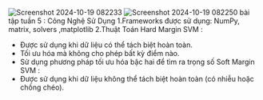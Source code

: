 ![Screenshot 2024-10-19 082233](https://github.com/user-attachments/assets/ddfa4600-37b9-4d19-8e0f-ba849df16361)
![Screenshot 2024-10-19 082250](https://github.com/user-attachments/assets/6f6af428-22ba-43f6-b0c2-43a4d782774d)
bài tập tuần 5 : Công Nghệ Sử Dụng 1.Frameworks được sử dụng: NumPy, matrix, solvers ,matplotlib
2.Thuật Toán
Hard Margin SVM : 
- Được sử dụng khi dữ liệu có thể tách biệt hoàn toàn.
- Tối ưu hóa mà không cho phép bất kỳ điểm nào.
- Sử dụng phương pháp tối ưu hóa bậc hai để tìm ra trọng số 
Soft Margin SVM :
- Được sử dụng khi dữ liệu không thể tách biệt hoàn toàn (có nhiễu hoặc chồng chéo).
